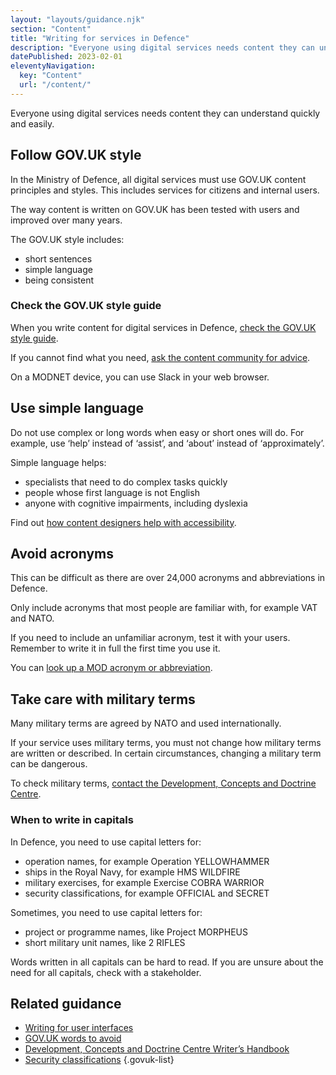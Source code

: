 ```yaml
---
layout: "layouts/guidance.njk"
section: "Content"
title: "Writing for services in Defence"
description: "Everyone using digital services needs content they can understand quickly and easily. Find out more."
datePublished: 2023-02-01
eleventyNavigation:
  key: "Content"
  url: "/content/"
---
```


Everyone using digital services needs content they can understand quickly and easily.

## Follow GOV.UK style

In the Ministry of Defence, all digital services must use GOV.UK content principles and styles. This includes services for citizens and internal users.

The way content is written on GOV.UK has been tested with users and improved over many years. 

The GOV.UK style includes: 

- short sentences
- simple language
- being consistent

### Check the GOV.UK style guide

When you write content for digital services in Defence, [check the GOV.UK style guide](https://www.gov.uk/guidance/style-guide). 

If you cannot find what you need, [ask the content community for advice](/your-community/content/). 

On a MODNET device, you can use Slack in your web browser.

## Use simple language

Do not use complex or long words when easy or short ones will do. For example, use ‘help’ instead of ‘assist’, and ‘about’ instead of ‘approximately’.

Simple language helps: 

- specialists that need to do complex tasks quickly
- people whose first language is not English
- anyone with cognitive impairments, including dyslexia 

Find out [how content designers help with accessibility](https://defence-service-manual.netlify.app/accessibility/meet-accessibility-regulations/content-designers/). 

## Avoid acronyms 

This can be difficult as there are over 24,000 acronyms and abbreviations in Defence. 

Only include acronyms that most people are familiar with, for example VAT and NATO.

If you need to include an unfamiliar acronym, test it with your users. Remember to write it in full the first time you use it.

You can [look up a MOD acronym or abbreviation](https://assets.publishing.service.gov.uk/government/uploads/system/uploads/attachment_data/file/227048/acronyms_and_abbreviations_dec08.pdf). 

## Take care with military terms

Many military terms are agreed by NATO and used internationally. 

If your service uses military terms, you must not change how military terms are written or described. In certain circumstances, changing a military term can be dangerous.

To check military terms, [contact the Development, Concepts and Doctrine Centre](https://www.gov.uk/government/groups/development-concepts-and-doctrine-centre).

### When to write in capitals

In Defence, you need to use capital letters for: 

- operation names, for example Operation YELLOWHAMMER
- ships in the Royal Navy, for example HMS WILDFIRE
- military exercises, for example Exercise COBRA WARRIOR
- security classifications, for example OFFICIAL and SECRET

Sometimes, you need to use capital letters for:

- project or programme names, like Project MORPHEUS
- short military unit names, like 2 RIFLES

Words written in all capitals can be hard to read. If you are unsure about the need for all capitals, check with a stakeholder.

## Related guidance

- [Writing for user interfaces](https://www.gov.uk/service-manual/design/writing-for-user-interfaces)
- [GOV.UK words to avoid](https://www.gov.uk/guidance/style-guide/a-to-z-of-gov-uk-style#words-to-avoid)
- [Development, Concepts and Doctrine Centre Writer’s Handbook](https://assets.publishing.service.gov.uk/government/uploads/system/uploads/attachment_data/file/1105691/20220913-DCDC_Writers_Handbook_Sept_2022_web.pdf)
- [Security classifications](https://servicemanual.digital.mod.uk/security-classifications/)
{.govuk-list}
